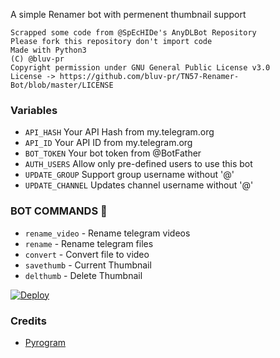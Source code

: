 A simple Renamer bot with permenent thumbnail support

```
Scrapped some code from @SpEcHIDe's AnyDLBot Repository
Please fork this repository don't import code
Made with Python3
(C) @bluv-pr
Copyright permission under GNU General Public License v3.0
License -> https://github.com/bluv-pr/TN57-Renamer-Bot/blob/master/LICENSE
```

### Variables

* `API_HASH` Your API Hash from my.telegram.org
* `API_ID` Your API ID from my.telegram.org
* `BOT_TOKEN` Your bot token from @BotFather
* `AUTH_USERS` Allow only pre-defined users to use this bot
* `UPDATE_GROUP` Support group username without '@' 
* `UPDATE_CHANNEL` Updates channel username without '@'

### BOT COMMANDS 🤖

* `rename_video` - Rename telegram videos
* `rename` -  Rename telegram files
* `convert` - Convert file to video
* `savethumb` - Current Thumbnail
* `delthumb` - Delete Thumbnail



[![Deploy](https://www.herokucdn.com/deploy/button.svg)](https://www.heroku.com/deploy?template=https://github.com/bluv-pr/TN57-Renamer-Bot)

### Credits

* [Pyrogram](https://github.com/pyrogram/pyrogram)

